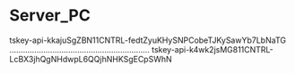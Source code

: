 # Server_PC

tskey-api-kkajuSgZBN11CNTRL-fedtZyuKHySNPCobeTJKySawYb7LbNaTG
..............................................................
tskey-api-k4wk2jsMG811CNTRL-LcBX3jhQgNHdwpL6QQjhNHKSgECpSWhN

